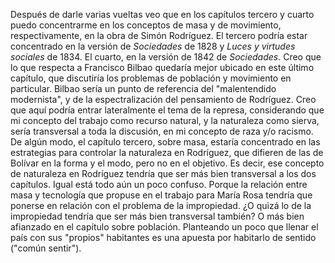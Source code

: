 Después de darle varias vueltas veo que en los capítulos tercero y cuarto puedo concentrarme en los conceptos de masa y de movimiento, respectivamente, en la obra de Simón Rodríguez. El tercero podría estar concentrado en la versión de _Sociedades_ de 1828 y _Luces y virtudes sociales_ de 1834. El cuarto, en la versión de 1842 de _Sociedades_. Creo que lo que respecta a Francisco Bilbao quedaría mejor ubicado en este último capítulo, que discutiría los problemas de población y movimiento en particular. Bilbao sería un punto de referencia del "malentendido modernista", y de la espectralización del pensamiento de Rodríguez. Creo que aquí podría entrar lateralmente el tema de la represa, considerando que mi concepto del trabajo como recurso natural, y la naturaleza como sierva, sería transversal a toda la discusión, en mi concepto de raza y/o racismo. De algún modo, el capítulo tercero, sobre masa, estaría concentrado en las estrategias para controlar la naturaleza en Rodríguez, que difieren de las de Bolívar en la forma y el modo, pero no en el objetivo. Es decir, ese concepto de naturaleza en Rodríguez tendría que ser más bien transversal a los dos capítulos. Igual está todo aún un poco confuso. Porque la relación entre masa y tecnología que propuse en el trabajo para María Rosa tendría que ponerse en relación con el problema de la impropiedad. ¿O quizá lo de la impropiedad tendría que ser más bien transversal también? O más bien afianzado en el capítulo sobre población. Planteando un poco que llenar el país con sus "propios" habitantes es una apuesta por habitarlo de sentido ("común sentir"). 